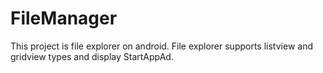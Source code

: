 # FileManager
This project is file explorer on android. File explorer supports listview and gridview types and display StartAppAd. 

